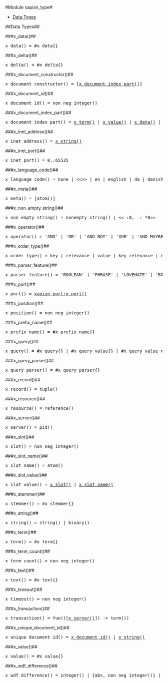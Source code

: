 

#Module xapian_type#
* [Data Types](#types)





<a name="types"></a>

##Data Types##




###<a name="type-x_data">x_data()</a>##



<pre>x_data() = #x_data{}</pre>



###<a name="type-x_delta">x_delta()</a>##



<pre>x_delta() = #x_delta{}</pre>



###<a name="type-x_document_constructor">x_document_constructor()</a>##



<pre>x_document_constructor() = [<a href="#type-x_document_index_part">x_document_index_part()</a>]</pre>



###<a name="type-x_document_id">x_document_id()</a>##



<pre>x_document_id() = non_neg_integer()</pre>



###<a name="type-x_document_index_part">x_document_index_part()</a>##



<pre>x_document_index_part() = <a href="#type-x_term">x_term()</a> | <a href="#type-x_value">x_value()</a> | <a href="#type-x_data">x_data()</a> | <a href="#type-x_delta">x_delta()</a> | <a href="#type-x_text">x_text()</a></pre>



###<a name="type-x_inet_address">x_inet_address()</a>##



<pre>x_inet_address() = <a href="#type-x_string">x_string()</a></pre>



###<a name="type-x_inet_port">x_inet_port()</a>##



<pre>x_inet_port() = 0..65535</pre>



###<a name="type-x_language_code">x_language_code()</a>##



<pre>x_language_code() = none | &lt;&lt;&gt;&gt; | en | english | da | danish | nl | dutch | fi | finnish | fr | french | de | german | german2 | hu | hungarian | it | italian | nb | nn | no | norwegian | pt | portuguese | ro | romanian | ru | russian | es | spanish | sv | swedish | tr | turkish | lovins | porter | kraaij_pohlmann</pre>



###<a name="type-x_meta">x_meta()</a>##



<pre>x_meta() = [atom()]</pre>



###<a name="type-x_non_empty_string">x_non_empty_string()</a>##



<pre>x_non_empty_string() = nonempty_string() | &lt;&lt;_:8, _:_*8&gt;&gt;</pre>



###<a name="type-x_operator">x_operator()</a>##



<pre>x_operator() = 'AND' | 'OR' | 'AND NOT' | 'XOR' | 'AND MAYBE' | 'FILTER' | 'NEAR' | 'PHRASE' | 'VALUE RANGE' | 'SCALE WEIGHT' | 'ELITE SET' | 'VALUE GE' | 'VALUE LE' | 'SYNONYM' | greater | lower | less</pre>



###<a name="type-x_order_type">x_order_type()</a>##



<pre>x_order_type() = key | relevance | value | key_relevance | relevance_key | relevance_value | value_relevance</pre>



###<a name="type-x_parser_feature">x_parser_feature()</a>##



<pre>x_parser_feature() = 'BOOLEAN' | 'PHRASE' | 'LOVEHATE' | 'BOOLEAN ANY CASE' | 'WILDCARD' | 'PURE NOT' | 'PARTIAL' | 'SPELLING CORRECTION' | 'SYNONYM' | 'AUTO SYNONYMS' | 'AUTO MULTIWORD SYNONYMS' | 'DEFAULT' | 'SYNONYMS' | boolean | phrase | lovehate | boolean_any_case | wildcard | pure_not | partial | spelling_correction | synonym | synonyms | auto_synonyms | default</pre>



###<a name="type-x_port">x_port()</a>##



<pre>x_port() = <a href="xapian_port.md#type-x_port">xapian_port:x_port()</a></pre>



###<a name="type-x_position">x_position()</a>##



<pre>x_position() = non_neg_integer()</pre>



###<a name="type-x_prefix_name">x_prefix_name()</a>##



<pre>x_prefix_name() = #x_prefix_name{}</pre>



###<a name="type-x_query">x_query()</a>##



<pre>x_query() = #x_query{} | #x_query_value{} | #x_query_value_range{} | #x_query_term{} | #x_query_string{} | #x_query_scale_weight{}</pre>



###<a name="type-x_query_parser">x_query_parser()</a>##



<pre>x_query_parser() = #x_query_parser{}</pre>



###<a name="type-x_record">x_record()</a>##



<pre>x_record() = tuple()</pre>



###<a name="type-x_resource">x_resource()</a>##



<pre>x_resource() = reference()</pre>



###<a name="type-x_server">x_server()</a>##



<pre>x_server() = pid()</pre>



###<a name="type-x_slot">x_slot()</a>##



<pre>x_slot() = non_neg_integer()</pre>



###<a name="type-x_slot_name">x_slot_name()</a>##



<pre>x_slot_name() = atom()</pre>



###<a name="type-x_slot_value">x_slot_value()</a>##



<pre>x_slot_value() = <a href="#type-x_slot">x_slot()</a> | <a href="#type-x_slot_name">x_slot_name()</a></pre>



###<a name="type-x_stemmer">x_stemmer()</a>##



<pre>x_stemmer() = #x_stemmer{}</pre>



###<a name="type-x_string">x_string()</a>##



<pre>x_string() = string() | binary()</pre>



###<a name="type-x_term">x_term()</a>##



<pre>x_term() = #x_term{}</pre>



###<a name="type-x_term_count">x_term_count()</a>##



<pre>x_term_count() = non_neg_integer()</pre>



###<a name="type-x_text">x_text()</a>##



<pre>x_text() = #x_text{}</pre>



###<a name="type-x_timeout">x_timeout()</a>##



<pre>x_timeout() = non_neg_integer()</pre>



###<a name="type-x_transaction">x_transaction()</a>##



<pre>x_transaction() = fun(([<a href="#type-x_server">x_server()</a>]) -> term())</pre>



###<a name="type-x_unique_document_id">x_unique_document_id()</a>##



<pre>x_unique_document_id() = <a href="#type-x_document_id">x_document_id()</a> | <a href="#type-x_string">x_string()</a></pre>



###<a name="type-x_value">x_value()</a>##



<pre>x_value() = #x_value{}</pre>



###<a name="type-x_wdf_difference">x_wdf_difference()</a>##



<pre>x_wdf_difference() = integer() | {abs, non_neg_integer()} | {cur, integer()}</pre>
